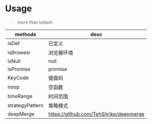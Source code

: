 # Usage

> more than lodash


| methods   | desc       |
| --------- | ---------- |
| isDef     | 已定义     |
| isBrowesr | 浏览器环境 |
| isNull    | null       |
| isPromise | promise    |
| KeyCode   | 键盘码     |
| noop      | 空函数     |
| timeRange | 时间范围   |
| strategyPattern | 策略模式 |
| deepMerge | https://github.com/TehShrike/deepmerge |
